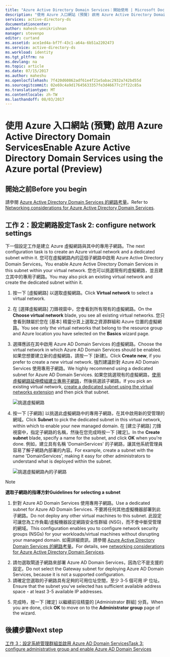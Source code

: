 ```yaml
---
title: "Azure Active Directory Domain Services：開始使用 | Microsoft Docs"
description: "使用 Azure 入口網站 (預覽) 啟用 Azure Active Directory Domain Services"
services: active-directory-ds
documentationcenter: 
author: mahesh-unnikrishnan
manager: stevenpo
editor: curtand
ms.assetid: ace1ed4a-bf7f-43c1-a64a-6b51a2202473
ms.service: active-directory-ds
ms.workload: identity
ms.tgt_pltfrm: na
ms.devlang: na
ms.topic: article
ms.date: 07/15/2017
ms.author: maheshu
ms.openlocfilehash: 7f420d60862adf61e4f21e5abac2932a742bd55d
ms.sourcegitcommit: 02e69c4a9d17645633357fe3d46677c2ff22c85a
ms.translationtype: MT
ms.contentlocale: zh-TW
ms.lasthandoff: 08/03/2017
---
```

# <a name="enable-azure-active-directory-domain-services-using-the-azure-portal-preview"></a><span data-ttu-id="b90f2-103">使用 Azure 入口網站 (預覽) 啟用 Azure Active Directory Domain Services</span><span class="sxs-lookup"><span data-stu-id="b90f2-103">Enable Azure Active Directory Domain Services using the Azure portal (Preview)</span></span>


## <a name="before-you-begin"></a><span data-ttu-id="b90f2-104">開始之前</span><span class="sxs-lookup"><span data-stu-id="b90f2-104">Before you begin</span></span>
<span data-ttu-id="b90f2-105">請參閱 [Azure Active Directory Domain Services 的網路考量](active-directory-ds-networking.md)。</span><span class="sxs-lookup"><span data-stu-id="b90f2-105">Refer to [Networking considerations for Azure Active Directory Domain Services](active-directory-ds-networking.md).</span></span>


## <a name="task-2-configure-network-settings"></a><span data-ttu-id="b90f2-106">工作 2：設定網路設定</span><span class="sxs-lookup"><span data-stu-id="b90f2-106">Task 2: configure network settings</span></span>
<span data-ttu-id="b90f2-107">下一個設定工作是建立 Azure 虛擬網路與其中的專用子網路。</span><span class="sxs-lookup"><span data-stu-id="b90f2-107">The next configuration task is to create an Azure virtual network and a dedicated subnet within it.</span></span> <span data-ttu-id="b90f2-108">您可在虛擬網路內的這個子網路中啟用 Azure Active Directory Domain Services。</span><span class="sxs-lookup"><span data-stu-id="b90f2-108">You enable Azure Active Directory Domain Services in this subnet within your virtual network.</span></span> <span data-ttu-id="b90f2-109">您也可以挑選現有的虛擬網路，並且建立其中的專用子網路。</span><span class="sxs-lookup"><span data-stu-id="b90f2-109">You may also pick an existing virtual network and create the dedicated subnet within it.</span></span>

1. <span data-ttu-id="b90f2-110">按一下 [虛擬網路] 以選取虛擬網路。</span><span class="sxs-lookup"><span data-stu-id="b90f2-110">Click **Virtual network** to select a virtual network.</span></span>
2. <span data-ttu-id="b90f2-111">在 [選擇虛擬網路] 刀鋒視窗中，您會看到所有現有的虛擬網路。</span><span class="sxs-lookup"><span data-stu-id="b90f2-111">On the **Choose virtual network** blade, you see all existing virtual networks.</span></span> <span data-ttu-id="b90f2-112">您只會看到隸屬於您在 [基本] 精靈分頁上選取之資源群組和 Azure 位置的虛擬網路。</span><span class="sxs-lookup"><span data-stu-id="b90f2-112">You see only the virtual networks that belong to the resource group and Azure location you have selected on the **Basics** wizard page.</span></span>

3. <span data-ttu-id="b90f2-113">選擇應該在其中啟用 Azure AD Domain Services 的虛擬網路。</span><span class="sxs-lookup"><span data-stu-id="b90f2-113">Choose the virtual network in which Azure AD Domain Services should be enabled.</span></span> <span data-ttu-id="b90f2-114">如果您想要建立新的虛擬網路，請按一下 [新建]。</span><span class="sxs-lookup"><span data-stu-id="b90f2-114">Click **Create new**, if you prefer to create a new virtual network.</span></span> <span data-ttu-id="b90f2-115">強烈建議針對 Azure AD Domain Services 使用專用子網路。</span><span class="sxs-lookup"><span data-stu-id="b90f2-115">We highly recommend using a dedicated subnet for Azure AD Domain Services.</span></span> <span data-ttu-id="b90f2-116">如果您挑選現有的虛擬網路，[使用虛擬網路延伸模組建立專用子網路](../virtual-network/virtual-networks-create-vnet-arm-pportal.md)，然後挑選該子網路。</span><span class="sxs-lookup"><span data-stu-id="b90f2-116">If you pick an existing virtual network, [create a dedicated subnet using the virtual networks extension](../virtual-network/virtual-networks-create-vnet-arm-pportal.md) and then pick that subnet.</span></span> 

    ![挑選虛擬網路](./media/getting-started/domain-services-blade-network-pick-vnet.png)

4. <span data-ttu-id="b90f2-118">按一下 [子網路] 以挑選此虛擬網路中的專用子網路，在其中啟用新的受管理的網域。</span><span class="sxs-lookup"><span data-stu-id="b90f2-118">Click **Subnet** to pick the dedicated subnet in this virtual network, within which to enable your new managed domain.</span></span> <span data-ttu-id="b90f2-119">在 [建立子網路] 刀鋒視窗中，指定子網路的名稱，然後在您完成時按一下 [確定]。</span><span class="sxs-lookup"><span data-stu-id="b90f2-119">In the **Create subnet** blade, specify a name for the subnet, and click **OK** when you're done.</span></span> <span data-ttu-id="b90f2-120">例如，建立具有名稱 'DomainServices' 的子網路，讓其他系統管理員容易了解子網路內部署的內容。</span><span class="sxs-lookup"><span data-stu-id="b90f2-120">For example, create a subnet with the name 'DomainServices', making it easy for other administrators to understand what is deployed within the subnet.</span></span>

    ![挑選虛擬網路內的子網路](./media/getting-started/domain-services-blade-network-pick-subnet.png)

  > [!NOTE]
  > <span data-ttu-id="b90f2-122">**選取子網路的指導方針**</span><span class="sxs-lookup"><span data-stu-id="b90f2-122">**Guidelines for selecting a subnet**</span></span>
  > 1. <span data-ttu-id="b90f2-123">針對 Azure AD Domain Services 使用專用子網路。</span><span class="sxs-lookup"><span data-stu-id="b90f2-123">Use a dedicated subnet for Azure AD Domain Services.</span></span> <span data-ttu-id="b90f2-124">不要將任何其他虛擬機器部署到此子網路。</span><span class="sxs-lookup"><span data-stu-id="b90f2-124">Do not deploy any other virtual machines to this subnet.</span></span> <span data-ttu-id="b90f2-125">此設定可讓您為工作負載/虛擬機器設定網路安全性群組 (NSG)，而不會中斷受管理的網域。</span><span class="sxs-lookup"><span data-stu-id="b90f2-125">This configuration enables you to configure network security groups (NSGs) for your workloads/virtual machines without disrupting your managed domain.</span></span> <span data-ttu-id="b90f2-126">如需詳細資訊，請參閱 [Azure Active Directory Domain Services 的網路考量](active-directory-ds-networking.md)。</span><span class="sxs-lookup"><span data-stu-id="b90f2-126">For details, see [networking considerations for Azure Active Directory Domain Services](active-directory-ds-networking.md).</span></span>
  2. <span data-ttu-id="b90f2-127">請勿選取閘道子網路來部署 Azure AD Domain Services，因為它不是支援的設定。</span><span class="sxs-lookup"><span data-stu-id="b90f2-127">Do not select the Gateway subnet for deploying Azure AD Domain Services, because it is not a supported configuration.</span></span>
  3. <span data-ttu-id="b90f2-128">請確定您選取的子網路具有足夠的可用位址空間，至少 3-5 個可用 IP 位址。</span><span class="sxs-lookup"><span data-stu-id="b90f2-128">Ensure that the subnet you've selected has sufficient available address space - at least 3-5 available IP addresses.</span></span>
  >

5. <span data-ttu-id="b90f2-129">完成時，按一下 [確定] 以繼續前往精靈的 [Administrator 群組] 分頁。</span><span class="sxs-lookup"><span data-stu-id="b90f2-129">When you are done, click **OK** to move on to the **Administrator group** page of the wizard.</span></span>


## <a name="next-step"></a><span data-ttu-id="b90f2-130">後續步驟</span><span class="sxs-lookup"><span data-stu-id="b90f2-130">Next step</span></span>
[<span data-ttu-id="b90f2-131">工作 3：設定系統管理群組並啟用 Azure AD Domain Services</span><span class="sxs-lookup"><span data-stu-id="b90f2-131">Task 3: configure administrative group and enable Azure AD Domain Services</span></span>](active-directory-ds-getting-started-admingroup.md)
